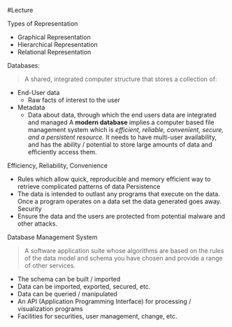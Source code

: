 
#Lecture

Types of Representation
- Graphical Representation
- Hierarchical Representation
- Relational Representation

Databases:
> A shared, integrated computer structure that stores a collection of: 
- End-User data
	- Raw facts of interest to the user
- Metadata
	- Data about data, through which the end users data are integrated and managed
A __modern database__ implies a computer based file management system which is _efficient, reliable, convenient, secure, and a persistent resource._ It needs to have multi-user availability, and has the ability / potential to store large amounts of data and efficiently access them. 

Efficiency, Reliability, Convenience
- Rules which allow quick, reproducible and memory efficient way to retrieve complicated patterns of data
Persistence
- The data is intended to outlast any programs that execute on the data. Once a program operates on a data set the data generated goes away. 
Security
- Ensure the data and the users are protected from potential malware and other attacks.


Database Management System
> A software application suite whose algorithms are based on the rules of the data model and schema you have chosen and provide a range of other services. 
- The schema can be built / imported
- Data can be imported, exported, secured, etc.
- Data can be queried / manipulated
- An API (Application Programming Interface) for processing / visualization programs
- Facilities for securities, user management, change, etc. 